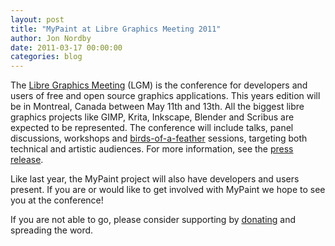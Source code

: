 ```yaml
---
layout: post
title: "MyPaint at Libre Graphics Meeting 2011"
author: Jon Nordby
date: 2011-03-17 00:00:00
categories: blog
---
```


The [Libre Graphics Meeting](http://www.libregraphicsmeeting.org/) (LGM)
is the conference for developers and users of free and open source
graphics applications. This years edition will be in Montreal, Canada
between May 11th and 13th. All the biggest libre graphics projects like
GIMP, Krita, Inkscape, Blender and Scribus are expected to be
represented. The conference will include talks, panel discussions,
workshops and
[birds-of-a-feather](http://en.wikipedia.org/wiki/Birds_of_a_Feather_%28computing%29)
sessions, targeting both technical and artistic audiences. For more
information, see the [press release](http://create.freedesktop.org/wiki/Conference_2011_Press_Release_1).

Like last year, the MyPaint project will also have developers and users
present. If you are or would like to get involved with MyPaint we hope
to see you at the conference!

If you are not able to go, please consider supporting by
[donating](https://pledgie.com/campaigns/14610) and spreading the word.

